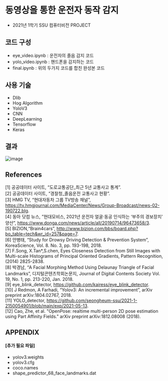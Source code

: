 # 동영상을 통한 운전자 동작 감지
* 2021년 1학기 SSU 컴퓨터비전 PROJECT

## 코드 구성
  - eye_video.ipynb : 운전자의 졸음 감지 코드
  - yolo_video.ipynb : 핸드폰을 감지하는 코드
  - final.ipynb : 위의 두가지 코드를 합친 완성본 코드

## 사용 기술
* Dlib
* Hog Algorithm
* YoloV3
* CNN
* DeepLearning
* Tensorflow
* Keras

## 결과
![image](https://user-images.githubusercontent.com/62223905/136493433-2f3265ea-dd02-430a-95ad-c1de9b636c97.png)

## References
[1]	공공데이터 사이트, “도로교통공단_최근 5년 교통사고 통계”.  
[2]	공공데이터 사이트, “경찰청_졸음운전 교통사고 현황”.  
[3]	HMG TV, “현대자동차 그룹 TV방송 채널”, https://tv.hmgjournal.com/MediaCenter/News/Group-Broadcast/news-02-190722.blg.  
[4]	동아 닷컴 뉴스, ”현대모비스, 2021년 운전자 얼굴·동공 인식하는 ‘부주의 경보장치’ 양산”, https://www.donga.com/news/article/all/20190714/96473658/3.  	  
[5]	BIZION,“Brain4cars”, http://www.bizion.com/bbs/board.php?bo_table=tech&wr_id=257&page=7.  
[6]	안병태, “Study for Drowsy Driving Detection & Prevention System”, KoreaScience, Vol. 8. No. 3, pp. 193-198, 2018.  
[7]	F.Song, X.Tan*,S.chen, Eyes Closeness Detection from Still Images with Multi-scale Histograms of Principal Oriented Gradients, Pattern Recognition, (2014) 2825-2838.  
[8]	박경남, “A Facial Morphing Method Using Delaunay Triangle of Facial Landmarks”, 디지털콘텐츠학회논문지, Journal of Digital Contents Society Vol. 19, No. 1, pp. 213-220, Jan. 2018.  
[9]	eye_blink_detector, https://github.com/kairess/eye_blink_detector.  
[10]	J Redmon, A Farhadi, “Yolov3: An incremental improvement”, arXiv preprint arXiv:1804.02767, 2018.  
[11]	YOLO_detector, https://github.com/seongheum-ssu/2021-1-2150054901/blob/main/exp/2021-05-13.  
[12]	Cao, Zhe, et al. "OpenPose: realtime multi-person 2D pose estimation using Part Affinity Fields." arXiv preprint arXiv:1812.08008 (2018).  

## APPENDIX
#### [추가 필요 파일]
  - yolov3.weights
  - yolov3.cfg
  - coco.names
  - shape_predictor_68_face_landmarks.dat
